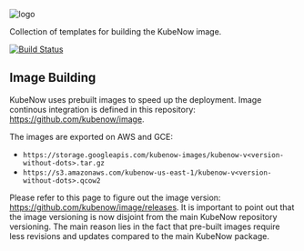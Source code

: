 ![logo](https://github.com/kubenow/KubeNow/blob/master/img/logo_wide_50dpi.png)

Collection of templates for building the KubeNow image.

[![Build Status](https://travis-ci.org/kubenow/KubeNow.svg?branch=master)](https://travis-ci.org/kubenow/image)

## Image Building

KubeNow uses prebuilt images to speed up the deployment. Image continous integration is defined in this repository: https://github.com/kubenow/image.

The images are exported on AWS and GCE:

- `https://storage.googleapis.com/kubenow-images/kubenow-v<version-without-dots>.tar.gz`
- `https://s3.amazonaws.com/kubenow-us-east-1/kubenow-v<version-without-dots>.qcow2`

Please refer to this page to figure out the image version: https://github.com/kubenow/image/releases. It is important to point out that the image versioning is now disjoint from the main KubeNow repository versioning. The main reason lies in the fact that pre-built images require less revisions and updates compared to the main KubeNow package.
